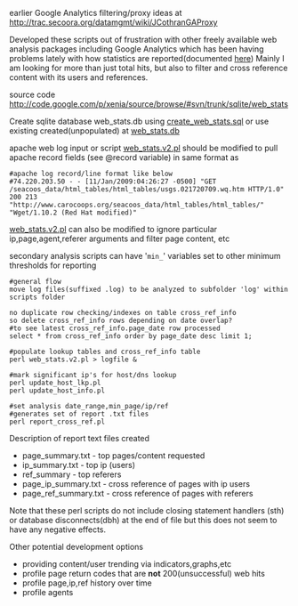 earlier Google Analytics filtering/proxy ideas at http://trac.secoora.org/datamgmt/wiki/JCothranGAProxy

Developed these scripts out of frustration with other freely available web analysis packages including Google Analytics which has been having problems lately with how statistics are reported(documented [here](http://www.google.com/support/forum/p/Google+Analytics/thread?tid=77847d39560ae940&fid=77847d39560ae94000045dd9df11662b&hl=en))  Mainly I am looking for more than just total hits, but also to filter and cross reference content with its users and references.

source code http://code.google.com/p/xenia/source/browse/#svn/trunk/sqlite/web_stats

Create sqlite database web\_stats.db using [create\_web\_stats.sql](http://code.google.com/p/xenia/source/browse/trunk/sqlite/web_stats/create_web_stats.sql) or use existing created(unpopulated) at [web\_stats.db](http://code.google.com/p/xenia/source/browse/trunk/sqlite/web_stats/web_stats.db)

apache web log input or script [web\_stats.v2.pl](http://code.google.com/p/xenia/source/browse/trunk/sqlite/web_stats/web_stats.v2.pl) should be modified to pull apache record fields (see @record variable) in same format as
```
#apache log record/line format like below
#74.220.203.50 - - [11/Jan/2009:04:26:27 -0500] "GET /seacoos_data/html_tables/html_tables/usgs.021720709.wq.htm HTTP/1.0" 200 213 "http://www.carocoops.org/seacoos_data/html_tables/html_tables/" "Wget/1.10.2 (Red Hat modified)"
```

[web\_stats.v2.pl](http://code.google.com/p/xenia/source/browse/trunk/sqlite/web_stats/web_stats.v2.pl) can also be modified to ignore particular ip,page,agent,referer arguments and filter page content, etc

secondary analysis scripts can have '`min_`' variables set to other minimum thresholds for reporting

```
#general flow
move log files(suffixed .log) to be analyzed to subfolder 'log' within scripts folder

no duplicate row checking/indexes on table cross_ref_info
so delete cross_ref_info rows depending on date overlap? 
#to see latest cross_ref_info.page_date row processed
select * from cross_ref_info order by page_date desc limit 1;

#populate lookup tables and cross_ref_info table
perl web_stats.v2.pl > logfile &

#mark significant ip's for host/dns lookup    
perl update_host_lkp.pl    
perl update_host_info.pl

#set analysis date_range,min_page/ip/ref
#generates set of report .txt files
perl report_cross_ref.pl
```

Description of report text files created
  * page\_summary.txt - top pages/content requested
  * ip\_summary.txt - top ip (users)
  * ref\_summary - top referers
  * page\_ip\_summary.txt - cross reference of pages with ip users
  * page\_ref\_summary.txt - cross reference of pages with referers

Note that these perl scripts do not include closing statement handlers (sth) or database disconnects(dbh) at the end of file but this does not seem to have any negative effects.

Other potential development options
  * providing content/user trending via indicators,graphs,etc
  * profile page return codes that are **not** 200(unsuccessful) web hits
  * profile page,ip,ref history over time
  * profile agents